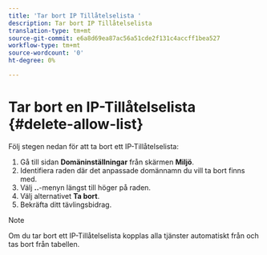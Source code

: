 ```yaml
---
title: 'Tar bort IP Tillåtelselista '
description: Tar bort IP Tillåtelselista
translation-type: tm+mt
source-git-commit: e6a8d69ea87ac56a51cde2f131c4accff1bea527
workflow-type: tm+mt
source-wordcount: '0'
ht-degree: 0%

---
```



# Tar bort en IP-Tillåtelselista {#delete-allow-list}

Följ stegen nedan för att ta bort ett IP-Tillåtelselista:

1. Gå till sidan **Domäninställningar** från skärmen **Miljö**.
1. Identifiera raden där det anpassade domännamn du vill ta bort finns med.
1. Välj **..**-menyn längst till höger på raden.
1. Välj alternativet **Ta bort**.
1. Bekräfta ditt tävlingsbidrag.

>[!NOTE]
>Om du tar bort ett IP-Tillåtelselista kopplas alla tjänster automatiskt från och tas bort från tabellen.

